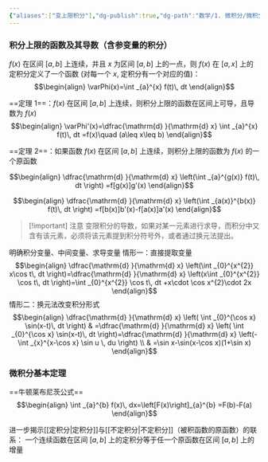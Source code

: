 ```yaml
---
{"aliases":["变上限积分"],"dg-publish":true,"dg-path":"数学/1. 微积分/微积分基本定理.md","permalink":"/数学/1. 微积分/微积分基本定理/","dgPassFrontmatter":true,"noteIcon":"","created":"2024-09-18T18:07:28.219+08:00","updated":"2025-04-14T11:45:48.923+08:00"}
---
```



### 积分上限的函数及其导数（含参变量的积分）
$f(x)$ 在区间 $[a,b]$ 上连续，并且 $x$ 为区间 $[a,b]$ 上的一点，则 $f(x)$ 在 $[a,x]$ 上的定积分定义了一个函数 (对每一个 $x$, 定积分有一个对应的值)：
$$\begin{align}
\varPhi(x)=\int _{a}^{x} f(t)\, dt 
\end{align}$$

==定理 1==：$f (x)$ 在区间 $[a,b]$ 上连续，则积分上限的函数在区间上可导，且导数为 $f (x)$
$$\begin{align}
\varPhi'(x)=\dfrac{\mathrm{d} }{\mathrm{d} x}  \int _{a}^{x} f(t)\, dt =f(x)\quad (a\leq x\leq b)
\end{align}$$

==定理 2==：如果函数 $f (x)$ 在区间 $[a,b]$ 上连续，则积分上限的函数为 $f (x)$ 的一个原函数 

$$\begin{align}
\dfrac{\mathrm{d} }{\mathrm{d} x} \left(\int _{a}^{g(x)} f(t)\, dt \right) =f[g(x)]g'(x)
\end{align}$$

$$\begin{align}
\dfrac{\mathrm{d} }{\mathrm{d} x} \left(\int _{a(x)}^{b(x)} f(t)\, dt \right) =f[b(x)]b'(x)-f[a(x)]a'(x)
\end{align}$$


>[!important] 注意
>变限积分的导数，如果对某一元素进行求导，而积分中又含有该元素，必须将该元素提到积分符号外，或者通过换元法提出。


明确积分变量、中间变量、求导变量
情形一：直接提取变量
$$\begin{align}
\dfrac{\mathrm{d} }{\mathrm{d} x} \left(\int _{0}^{x^{2}} x\cos t\, dt \right)=\dfrac{\mathrm{d} }{\mathrm{d} x} \left(x\int _{0}^{x^{2}} \cos t\, dt \right)=\int _{0}^{x^{2}} \cos t\, dt +x\cdot \cos x^{2}\cdot 2x
\end{align}$$
情形二：换元法改变积分形式
$$\begin{align}
\dfrac{\mathrm{d} }{\mathrm{d} x} \left( \int _{0}^{\cos x} \sin(x-t)\, dt \right) &  =\dfrac{\mathrm{d} }{\mathrm{d} x} \left( \int _{0}^{\cos x} \sin(x-t)\, dt \right)=\dfrac{\mathrm{d} }{\mathrm{d} x} \left(-\int _{x}^{x-\cos x} \sin u \, du \right) \\
 & =\sin x-\sin(x-\cos x)(1+\sin x)
\end{align}$$

### 微积分基本定理
==牛顿莱布尼茨公式==
$$\begin{align}
\int _{a}^{b} f(x)\, dx=\left[F(x)\right]_{a}^{b}  =F(b)-F(a)
\end{align}$$

进一步揭示[[定积分\|定积分]]与[[不定积分\|不定积分]]（被积函数的原函数）的联系：
一个连续函数在区间 $[a,b]$ 上的定积分等于任一个原函数在区间 $[a,b]$ 上的增量


